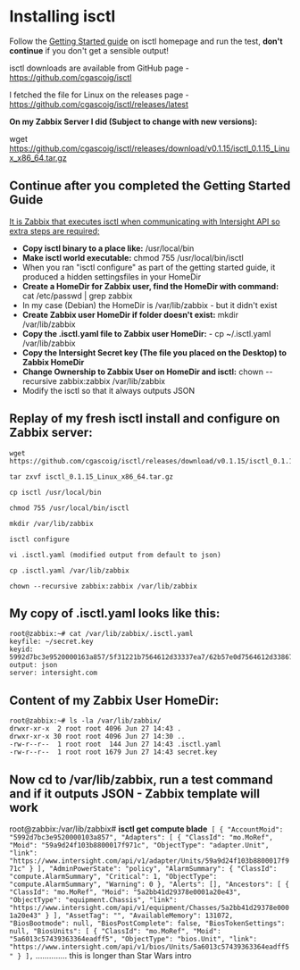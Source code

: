 # Installing isctl

Follow the [Getting Started guide](https://isctl.netlify.app/) on isctl homepage and run the test, **don't continue** if you don't get a sensible output!

isctl downloads are available from GitHub page - https://github.com/cgascoig/isctl

I fetched the file for Linux on the releases page - https://github.com/cgascoig/isctl/releases/latest

**On my Zabbix Server I did (Subject to change with new versions):** 

wget https://github.com/cgascoig/isctl/releases/download/v0.1.15/isctl_0.1.15_Linux_x86_64.tar.gz


## Continue after you completed the Getting Started Guide

<u>It is Zabbix that executes isctl when communicating with Intersight API so extra steps are required;</u>

* **Copy isctl binary to a place like:** /usr/local/bin
* **Make isctl world executable:** chmod 755 /usr/local/bin/isctl
* When you ran "isctl configure" as part of the getting started guide, it produced a hidden settingsfiles in your HomeDir
* **Create a HomeDir for Zabbix user, find the HomeDir with command:** cat /etc/passwd | grep zabbix
* In my case (Debian) the HomeDir is /var/lib/zabbix - but it didn't exist
* **Create Zabbix user HomeDir if folder doesn't exist:** mkdir /var/lib/zabbix
* **Copy the .isctl.yaml file to Zabbix user HomeDir:** - cp ~/.isctl.yaml /var/lib/zabbix
* **Copy the Intersight Secret key (The file you placed on the Desktop) to Zabbix HomeDir**
* **Change Ownership to Zabbix User on HomeDir and isctl:** chown --recursive zabbix:zabbix /var/lib/zabbix
* Modify the isctl so that it always outputs JSON



## Replay of my fresh isctl install and configure on Zabbix server:
```
wget https://github.com/cgascoig/isctl/releases/download/v0.1.15/isctl_0.1.15_Linux_x86_64.tar.gz

tar zxvf isctl_0.1.15_Linux_x86_64.tar.gz

cp isctl /usr/local/bin

chmod 755 /usr/local/bin/isctl

mkdir /var/lib/zabbix

isctl configure

vi .isctl.yaml (modified output from default to json)

cp .isctl.yaml /var/lib/zabbix

chown --recursive zabbix:zabbix /var/lib/zabbix
```


## My copy of .isctl.yaml looks like this:
```
root@zabbix:~# cat /var/lib/zabbix/.isctl.yaml
keyfile: ~/secret.key
keyid: 5992d7bc3e9520000163a857/5f31221b7564612d33337ea7/62b57e0d7564612d33867bd5
output: json
server: intersight.com
```


## Content of my Zabbix User HomeDir:  
```
root@zabbix:~# ls -la /var/lib/zabbix/
drwxr-xr-x  2 root root 4096 Jun 27 14:43 .
drwxr-xr-x 30 root root 4096 Jun 27 14:30 ..
-rw-r--r--  1 root root  144 Jun 27 14:43 .isctl.yaml
-rw-r--r--  1 root root 1679 Jun 27 14:43 secret.key
```


## Now cd to /var/lib/zabbix, run a test command and if it outputs JSON - Zabbix template will work  

root@zabbix:/var/lib/zabbix# **isctl get compute blade**```
[
  {
    "AccountMoid": "5992d7bc3e9520000103a857",
    "Adapters": [
      {
        "ClassId": "mo.MoRef",
        "Moid": "59a9d24f103b8800017f971c",
        "ObjectType": "adapter.Unit",
        "link": "https://www.intersight.com/api/v1/adapter/Units/59a9d24f103b8800017f971c"
      }
    ],
    "AdminPowerState": "policy",
    "AlarmSummary": {
      "ClassId": "compute.AlarmSummary",
      "Critical": 1,
      "ObjectType": "compute.AlarmSummary",
      "Warning": 0
    },
    "Alerts": [],
    "Ancestors": [
      {
        "ClassId": "mo.MoRef",
        "Moid": "5a2bb41d29378e0001a20e43",
        "ObjectType": "equipment.Chassis",
        "link": "https://www.intersight.com/api/v1/equipment/Chasses/5a2bb41d29378e0001a20e43"
      }
    ],
    "AssetTag": "",
    "AvailableMemory": 131072,
    "BiosBootmode": null,
    "BiosPostComplete": false,
    "BiosTokenSettings": null,
    "BiosUnits": [
      {
        "ClassId": "mo.MoRef",
        "Moid": "5a6013c57439363364eadff5",
        "ObjectType": "bios.Unit",
        "link": "https://www.intersight.com/api/v1/bios/Units/5a6013c57439363364eadff5"
      }
    ],``` ..............   this is longer than Star Wars intro


